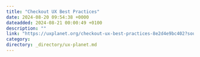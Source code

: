 ```yaml
---
title: "Checkout UX Best Practices"
date: 2024-08-20 09:54:38 +0000
dateadded: 2024-08-21 00:00:49 +0100
description: ""
link: "https://uxplanet.org/checkout-ux-best-practices-8e2d4e9bc402?source=rss----819cc2aaeee0---4"
category:
directory: _directory/ux-planet.md
---
```


